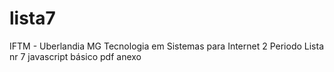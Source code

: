 # lista7
IFTM - Uberlandia MG
Tecnologia em Sistemas para Internet
2 Periodo
Lista nr 7 javascript básico
pdf anexo
